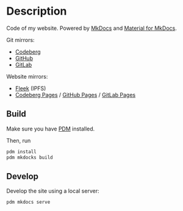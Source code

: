 # Description

Code of my website. Powered by [MkDocs](https://www.mkdocs.org) and [Material for MkDocs](https://squidfunk.github.io/mkdocs-material).

Git mirrors:
- [Codeberg](https://codeberg.org/paveloom/pages)
- [GitHub](https://github.com/paveloom/paveloom.github.io)
- [GitLab](https://gitlab.com/paveloom-g/personal/site)

Website mirrors:
- [Fleek](https://paveloom.on.fleek.co) (IPFS)
- [Codeberg Pages](https://paveloom.codeberg.page) / [GitHub Pages](https://paveloom.github.io) / [GitLab Pages](https://paveloom-g.gitlab.io/personal/site)

## Build

Make sure you have [PDM](https://pdm.fming.dev) installed.

Then, run

```bash
pdm install
pdm mkdocks build
```

## Develop

Develop the site using a local server:

```bash
pdm mkdocs serve
```
